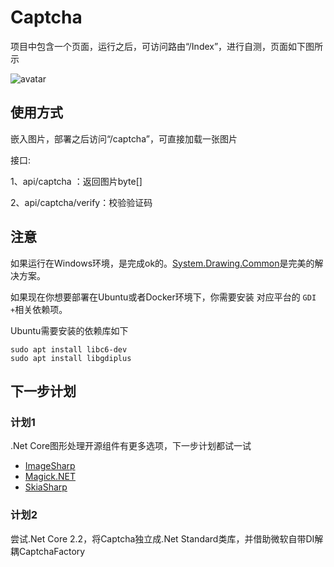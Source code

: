 # Captcha
项目中包含一个页面，运行之后，可访问路由“/Index”，进行自测，页面如下图所示

![avatar](https://github.com/PuzzledAlien/Captcha/blob/master/captcha.png?raw=true)

## 使用方式
嵌入图片，部署之后访问“/captcha”，可直接加载一张图片

接口:

  1、api/captcha ：返回图片byte[]

  2、api/captcha/verify：校验验证码

## 注意

如果运行在Windows环境，是完成ok的。[System.Drawing.Common](https://www.nuget.org/packages/System.Drawing.Common)是完美的解决方案。

如果现在你想要部署在Ubuntu或者Docker环境下，你需要安装 对应平台的 `GDI +`相关依赖项。

Ubuntu需要安装的依赖库如下

```
sudo apt install libc6-dev 
sudo apt install libgdiplus
```

## 下一步计划

### 计划1
.Net Core图形处理开源组件有更多选项，下一步计划都试一试

 - [ImageSharp](https://github.com/SixLabors/ImageSharp)
 - [Magick.NET](https://github.com/dlemstra/Magick.NET)
 - [SkiaSharp](https://github.com/mono/SkiaSharp)

### 计划2
尝试.Net Core 2.2，将Captcha独立成.Net Standard类库，并借助微软自带DI解耦CaptchaFactory